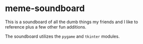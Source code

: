# meme-soundboard

This is a soundboard of all the dumb things my friends and I like to reference plus a few other fun additions.

The soundboard utilizes the `pygame` and `tkinter` modules.
